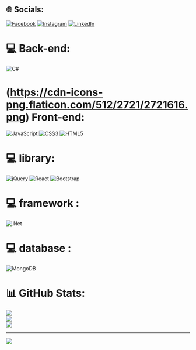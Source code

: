 
## 🌐 Socials:
[![Facebook](https://img.shields.io/badge/Facebook-%231877F2.svg?logo=Facebook&logoColor=white)](https://facebook.com/https://www.facebook.com/mi.bui.923) [![Instagram](https://img.shields.io/badge/Instagram-%23E4405F.svg?logo=Instagram&logoColor=white)](https://instagram.com/https://www.instagram.com/ch.au9658/) [![LinkedIn](https://img.shields.io/badge/LinkedIn-%230077B5.svg?logo=linkedin&logoColor=white)](https://linkedin.com/in/https://www.linkedin.com/in/v%C4%83n-ch%C3%A2u-82163b25b/) 

# 💻 Back-end:
![C#](https://img.shields.io/badge/c%23-%23239120.svg?style=for-the-badge&logo=c-sharp&logoColor=white) 
# (https://cdn-icons-png.flaticon.com/512/2721/2721616.png) Front-end:
![JavaScript](https://img.shields.io/badge/javascript-%23323330.svg?style=for-the-badge&logo=javascript&logoColor=%23F7DF1E)
![CSS3](https://img.shields.io/badge/css3-%231572B6.svg?style=for-the-badge&logo=css3&logoColor=white) 
![HTML5](https://img.shields.io/badge/html5-%23E34F26.svg?style=for-the-badge&logo=html5&logoColor=white) 
# 💻 library:
![jQuery](https://img.shields.io/badge/jquery-%230769AD.svg?style=for-the-badge&logo=jquery&logoColor=white) 
![React](https://img.shields.io/badge/react-%2320232a.svg?style=for-the-badge&logo=react&logoColor=%2361DAFB) 
![Bootstrap](https://img.shields.io/badge/bootstrap-%23563D7C.svg?style=for-the-badge&logo=bootstrap&logoColor=white)
# 💻 framework :
![.Net](https://img.shields.io/badge/.NET-5C2D91?style=for-the-badge&logo=.net&logoColor=white) 
# 💻 database :
![MongoDB](https://img.shields.io/badge/MongoDB-%234ea94b.svg?style=for-the-badge&logo=mongodb&logoColor=white)
# 📊 GitHub Stats:
![](https://github-readme-stats.vercel.app/api?username=Chaudz&theme=dark&hide_border=false&include_all_commits=false&count_private=false)<br/>
![](https://github-readme-streak-stats.herokuapp.com/?user=Chaudz&theme=dark&hide_border=false)<br/>
![](https://github-readme-stats.vercel.app/api/top-langs/?username=Chaudz&theme=dark&hide_border=false&include_all_commits=false&count_private=false&layout=compact)

---
[![](https://visitcount.itsvg.in/api?id=Chaudz&icon=0&color=0)](https://visitcount.itsvg.in)

<!-- Proudly created with GPRM ( https://gprm.itsvg.in ) -->
